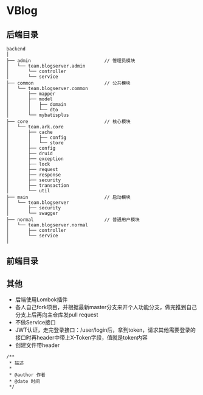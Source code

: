 # VBlog

## 后端目录
```
backend
│
├── admin                           // 管理员模块
│   └── team.blogserver.admin
│       └── controller
│       └── service
├── common                          // 公共模块
│   └── team.blogserver.common
│       ├── mapper
│       ├── model
│       │   ├── domain
│       │   └── dto
│       └── mybatisplus
├── core                            // 核心模块
│   └── team.ark.core
│       ├── cache
│       │   ├── config
│       │   └── store
│       ├── config
│       ├── druid
│       ├── exception
│       ├── lock
│       ├── request
│       ├── response
│       ├── security
│       ├── transaction
│       └── util
├── main                            // 启动模块
│   └── team.blogserver
│       ├── security
│       └── swagger
├── normal                          // 普通用户模块
│   └── team.blogserver.normal
│       ├── controller
│       └── service
│
```

## 前端目录

## 其他
- 后端使用Lombok插件
- 各人自己fork项目，并根据最新master分支来开个人功能分支，做完推到自己分支上后再向主仓库发pull request
- 不做Service接口
- JWT认证，走完登录接口：/user/login后，拿到token，请求其他需要登录的接口时再header中带上X-Token字段，值就是token内容 
- 创建文件带header
```
/**
 * 描述
 *
 * @author 作者
 * @date 时间
 */
```
